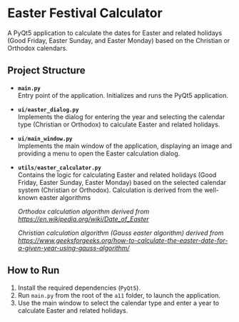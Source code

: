 # Easter Festival Calculator

A PyQt5 application to calculate the dates for Easter and related holidays (Good Friday, Easter Sunday, and Easter Monday) based on the Christian or Orthodox calendars.

## Project Structure

- **`main.py`**  
  Entry point of the application. Initializes and runs the PyQt5 application.

- **`ui/easter_dialog.py`**  
  Implements the dialog for entering the year and selecting the calendar type (Christian or Orthodox) to calculate Easter and related holidays.

- **`ui/main_window.py`**  
  Implements the main window of the application, displaying an image and providing a menu to open the Easter calculation dialog.

- **`utils/easter_calculator.py`**  
    Contains the logic for calculating Easter and related holidays (Good Friday, Easter Sunday, Easter Monday) based on the selected calendar system (Christian or Orthodox). 
    Calculation is derived from the well-known easter algorithms 

    _Orthodox calculation algorithm derived from https://en.wikipedia.org/wiki/Date_of_Easter_  

    _Christian calculation algorithm (Gauss easter algorithm) derived from https://www.geeksforgeeks.org/how-to-calculate-the-easter-date-for-a-given-year-using-gauss-algorithm/_ 

## How to Run
1. Install the required dependencies (`PyQt5`).
2. Run `main.py` from the root of the `a11` folder, to launch the application.
3. Use the main window to select the calendar type and enter a year to calculate Easter and related holidays.
